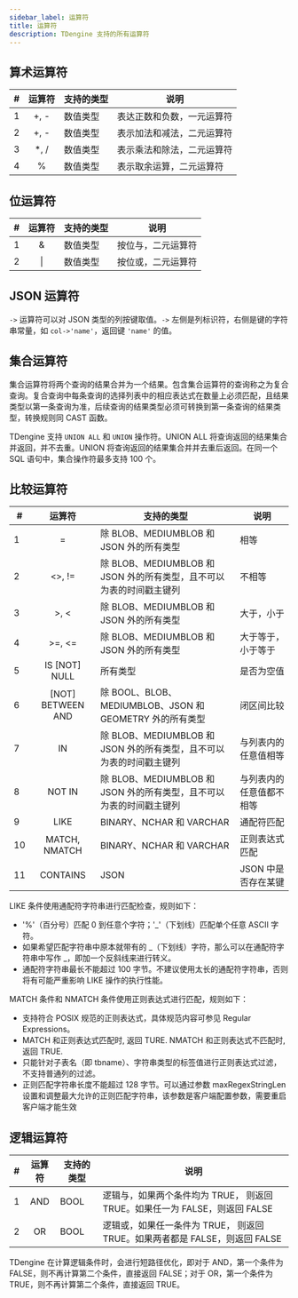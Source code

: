 ```yaml
---
sidebar_label: 运算符
title: 运算符
description: TDengine 支持的所有运算符
---
```


## 算术运算符

| #   | **运算符** | **支持的类型** | **说明**                   |
| --- | :--------: | -------------- | -------------------------- |
| 1   |    +, -    | 数值类型       | 表达正数和负数，一元运算符 |
| 2   |    +, -    | 数值类型       | 表示加法和减法，二元运算符 |
| 3   |   \*, /    | 数值类型       | 表示乘法和除法，二元运算符 |
| 4   |     %      | 数值类型       | 表示取余运算，二元运算符   |

## 位运算符

| #   | **运算符** | **支持的类型** | **说明**           |
| --- | :--------: | -------------- | ------------------ |
| 1   |     &      | 数值类型       | 按位与，二元运算符 |
| 2   |     \|     | 数值类型       | 按位或，二元运算符 |

## JSON 运算符

`->` 运算符可以对 JSON 类型的列按键取值。`->` 左侧是列标识符，右侧是键的字符串常量，如 `col->'name'`，返回键 `'name'` 的值。

## 集合运算符

集合运算符将两个查询的结果合并为一个结果。包含集合运算符的查询称之为复合查询。复合查询中每条查询的选择列表中的相应表达式在数量上必须匹配，且结果类型以第一条查询为准，后续查询的结果类型必须可转换到第一条查询的结果类型，转换规则同 CAST 函数。

TDengine 支持 `UNION ALL` 和 `UNION` 操作符。UNION ALL 将查询返回的结果集合并返回，并不去重。UNION 将查询返回的结果集合并并去重后返回。在同一个 SQL 语句中，集合操作符最多支持 100 个。

## 比较运算符

| #   |    **运算符**     | **支持的类型**                                                       | **说明**             |
| --- | :---------------: | -------------------------------------------------------------------- | -------------------- |
| 1   |         =         | 除 BLOB、MEDIUMBLOB 和 JSON 外的所有类型                             | 相等                 |
| 2   |      \<>, !=      | 除 BLOB、MEDIUMBLOB 和 JSON 外的所有类型，且不可以为表的时间戳主键列 | 不相等               |
| 3   |      >, \<       | 除 BLOB、MEDIUMBLOB 和 JSON 外的所有类型                             | 大于，小于           |
| 4   |     >=, \<=      | 除 BLOB、MEDIUMBLOB 和 JSON 外的所有类型                             | 大于等于，小于等于   |
| 5   |   IS [NOT] NULL   | 所有类型                                                             | 是否为空值           |
| 6   | [NOT] BETWEEN AND | 除 BOOL、BLOB、MEDIUMBLOB、JSON 和 GEOMETRY 外的所有类型                | 闭区间比较           |
| 7   |        IN         | 除 BLOB、MEDIUMBLOB 和 JSON 外的所有类型，且不可以为表的时间戳主键列 | 与列表内的任意值相等 |
| 8  |      NOT  IN         | 除 BLOB、MEDIUMBLOB 和 JSON 外的所有类型，且不可以为表的时间戳主键列 | 与列表内的任意值都不相等 |
| 9   |       LIKE        | BINARY、NCHAR 和 VARCHAR                                             | 通配符匹配           |
| 10   |   MATCH, NMATCH   | BINARY、NCHAR 和 VARCHAR                                             | 正则表达式匹配       |
| 11  |     CONTAINS      | JSON                                                                 | JSON 中是否存在某键  |

LIKE 条件使用通配符字符串进行匹配检查，规则如下：

- '%'（百分号）匹配 0 到任意个字符；'\_'（下划线）匹配单个任意 ASCII 字符。
- 如果希望匹配字符串中原本就带有的 \_（下划线）字符，那么可以在通配符字符串中写作 \_，即加一个反斜线来进行转义。
- 通配符字符串最长不能超过 100 字节。不建议使用太长的通配符字符串，否则将有可能严重影响 LIKE 操作的执行性能。

MATCH 条件和 NMATCH 条件使用正则表达式进行匹配，规则如下：

- 支持符合 POSIX 规范的正则表达式，具体规范内容可参见 Regular Expressions。
- MATCH 和正则表达式匹配时, 返回 TURE.  NMATCH 和正则表达式不匹配时, 返回 TRUE. 
- 只能针对子表名（即 tbname）、字符串类型的标签值进行正则表达式过滤，不支持普通列的过滤。
- 正则匹配字符串长度不能超过 128 字节。可以通过参数 maxRegexStringLen 设置和调整最大允许的正则匹配字符串，该参数是客户端配置参数，需要重启客户端才能生效

## 逻辑运算符

| #   | **运算符** | **支持的类型** | **说明**                                                                    |
| --- | :--------: | -------------- | --------------------------------------------------------------------------- |
| 1   |    AND     | BOOL           | 逻辑与，如果两个条件均为 TRUE， 则返回 TRUE。如果任一为 FALSE，则返回 FALSE |
| 2   |     OR     | BOOL           | 逻辑或，如果任一条件为 TRUE， 则返回 TRUE。如果两者都是 FALSE，则返回 FALSE |

TDengine 在计算逻辑条件时，会进行短路径优化，即对于 AND，第一个条件为 FALSE，则不再计算第二个条件，直接返回 FALSE；对于 OR，第一个条件为 TRUE，则不再计算第二个条件，直接返回 TRUE。

